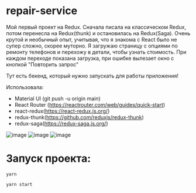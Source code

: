 # repair-service
Мой первый проект на Redux. Сначала писала на классическом  Redux, потом перенесла на Redux(thunk) и остановилась на Redux(Saga). 
Очень крутой и необычный опыт, учитывая, что я знакома с React было не супер сложно, скорее муторно.
Я загружаю страницу с опциями по ремонту телефонов и перехожу в детали, чтобы узнать стоимость. При каждом переходе показана загрузка, при ошибке вылезает окно с кнопкой "Повторить запрос"
 
 Тут есть бекенд, который нужно запускать для работы приложения!
 
 Использовала:
 - Material UI (git push -u origin main)
 - React Router (https://reactrouter.com/web/guides/quick-start)
 - react-redux(https://react-redux.js.org/)
 - redux-thunk(https://github.com/reduxjs/redux-thunk)
 - redux-saga(https://redux-saga.js.org/)





![image](https://user-images.githubusercontent.com/58260898/118415670-721ffe80-b6b4-11eb-9ee6-4393e75700df.png)
![image](https://user-images.githubusercontent.com/58260898/118415390-b7433100-b6b2-11eb-8958-fd5c8b56e457.png)
![image](https://user-images.githubusercontent.com/58260898/118415392-b9a58b00-b6b2-11eb-8ff1-32045e5aac48.png)











# Запуск проекта:

`yarn`

`yarn start`
